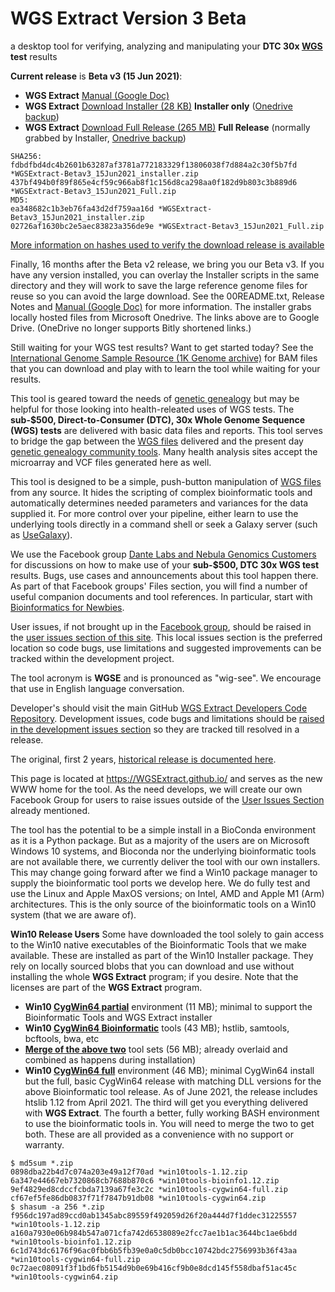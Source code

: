 # WGS Extract Version 3 Beta
a desktop tool for verifying, analyzing and manipulating your **DTC 30x [WGS](https://h600.org/wiki/WGS) test** results

__Current release__ is **Beta v3 (15 Jun 2021)**:
* **WGS Extract** [Manual (Google Doc)](https://bit.ly/35IziTY)
* **WGS Extract** [Download Installer (28 KB)](https://bit.ly/2RTk0JL)  **Installer only**  ([Onedrive backup](https://1drv.ms/u/s!AgorjTSMFYpjfYGzVGVuJQeZKOk?e=mauOSR))
* **WGS Extract** [Download Full Release (265 MB)](https://bit.ly/2RTk0JL)  **Full Release** (normally grabbed by Installer, [Onedrive backup](https://1drv.ms/u/s!AgorjTSMFYpjfBqqcwdiHPk_g6U?e=P1RESj))
```
SHA256: 
fdbdfbd4dc4b2601b63287af3781a772183329f13806038f7d884a2c30f5b7fd *WGSExtract-Betav3_15Jun2021_installer.zip
437bf494b0f89f865e4cf59c966ab8f1c156d8ca298aa0f182d9b803c3b889d6 *WGSExtract-Betav3_15Jun2021_Full.zip
MD5:
ea348682c1b3eb76fa43d2df759aa16d *WGSExtract-Betav3_15Jun2021_installer.zip
02726af1630bc2e5aec83823a356de9e *WGSExtract-Betav3_15Jun2021_Full.zip
```
[More information on hashes used to verify the download release is available](https://www.howtogeek.com/67241/htg-explains-what-are-md5-sha-1-hashes-and-how-do-i-check-them/)

Finally, 16 months after the Beta v2 release, we bring you our Beta v3.  If you have any version installed, you can overlay the Installer scripts in the same directory and they will work to save the large reference genome files for reuse so you can avoid the large download.  See the 00README.txt, Release Notes and [Manual (Google Doc)](https://bit.ly/35IziTY) for more information. The installer grabs locally hosted files from Microsoft Onedrive.  The links above are to  Google Drive. (OneDrive no longer supports Bitly shortened links.)

Still waiting for your WGS test results?  Want to get started today?  See the [International Genome Sample Resource (1K Genome archive)](https://www.internationalgenome.org/data) for BAM files that you can download and play with to learn the tool while waiting for your results.

This tool is geared toward the needs of [genetic genealogy](https://h600.org/wiki/Genetic+Genealogy) but may be helpful for those looking into health-releated uses of WGS tests. The **sub-$500, Direct-to-Consumer (DTC), 30x Whole Genome Sequence (WGS) tests** are delivered with basic data files and reports. This tool serves to bridge the gap between the [WGS files](https://h600.org/wiki/Sequencing+File+Formats) delivered and the present day [genetic genealogy community tools](https://h600.org/wiki/Third+Party+Analysis+Tools). Many health analysis sites accept the microarray and VCF files generated here as well.

This tool is designed to be a simple, push-button manipulation of [WGS files](https://h600.org/wiki/Sequencing+File+Formats) from any source. It hides the scripting of complex bioinformatic tools and automatically determines needed parameters and variances for the data supplied it.  For more control over your pipeline, either learn to use the underlying tools directly in a command shell or seek a Galaxy server (such as [UseGalaxy](https://usegalaxy.org/)).

We use the Facebook group [Dante Labs and Nebula Genomics Customers](https://www.facebook.com/groups/373644229897409/) for discussions on how to make use of your **sub-$500, DTC 30x WGS test** results. Bugs, use cases and announcements about this tool happen there.  As part of that Facebook groups' Files section, you will find a number of useful companion documents and tool references.  In particular, start with [Bioinformatics for Newbies](http://bit.ly/38jnxnK).

User issues, if not brought up in the [Facebook group](https://www.facebook.com/groups/373644229897409/), should be raised in the [user issues section of this site](https://github.com/WGSExtract/WGSExtract.github.io/issues). This local issues section is the preferred location so code bugs, use limitations and suggested improvements can be tracked within the development project.

The tool acronym is **WGSE** and is pronounced as "wig-see". We encourage that use in English language conversation.

Developer's should visit the main GitHub [WGS Extract Developers Code Repository](https://github.com/WGSExtract/WGSExtract-Dev/).  Development issues, code bugs and limitations should be [raised in the development issues section](https://github.com/WGSExtract/WGSExtract-Dev/issues) so they are tracked till resolved in a release.

The original, first 2 years, [historical release is documented here](https://github.com/WGSExtract/WGSExtract-Historical).

This page is located at https://WGSExtract.github.io/ and serves as the new WWW home for the tool. As the need develops, we will create our own Facebook Group for users to raise issues outside of the [User Issues Section](https://github.com/WGSExtract/WGSExtract.github.io/issues) already mentioned.

The tool has the potential to be a simple install in a BioConda environment as it is a Python package. But as a majority of the users are on Microsoft Windows 10 systems, and Bioconda nor the underlying bioinformatic tools are not available there, we currently deliver the tool with our own installers. This may change going forward after we find a Win10 package manager to supply the bioinformatic tool ports we develop here. We do fully test and use the Linux and Apple MaxOS versions; on Intel, AMD and Apple M1 (Arm) architectures. This is the only source of the bioinformatic tools on a Win10 system (that we are aware of).

**Win10 Release Users**
Some have downloaded the tool solely to gain access to the Win10 native executables of the Bioinformatic Tools that we make available.  These are installed as part of the Win10 Installer package.  They rely on locally sourced blobs that you can download and use without installing the whole **WGS Extract** program; if you desire. Note that the licenses are part of the **WGS Extract** program.

* **Win10 [CygWin64 partial](https://drive.google.com/file/d/1lYZbFJ3eyDps7e4I_Yu4zVyZz_vjjVcd/view?usp=sharing)** environment (11 MB); minimal to support the Bioinformatic Tools and WGS Extract installer
* **Win10 [CygWin64 Bioinformatic](https://drive.google.com/file/d/1xf24oYYieU6SuiNFkrHG01qNwyJXZdKE/view?usp=sharing)** tools (43 MB); hstlib, samtools, bcftools, bwa, etc
* **[Merge of the above two](https://bit.ly/3epnGeQ)** tool sets (56 MB); already overlaid and combined as happens during installation)
* **Win10 [CygWin64 full](https://bit.ly/2TtArgn)** environment (46 MB); minimal CygWin64 install but the full, basic CygWin64 release with matching DLL versions for the above Bioinformatic tool release. As of June 2021, the release includes htslib 1.12 from April 2021.
The third will get you everything delivered with **WGS Extract**. The fourth a better, fully working BASH environment to use the bioinformatic tools in.  You will need to merge the two to get both.  These are all provided as a convenience with no support or warranty.
```
$ md5sum *.zip
0898dba22b4d7c074a203e49a12f70ad *win10tools-1.12.zip
6a347e44667eb7320868cb7688b870c6 *win10tools-bioinfo1.12.zip
9ef4829ed8cdccfcbda7139a67fe3c2c *win10tools-cygwin64-full.zip
cf67ef5fe86db0837f71f7847b91db08 *win10tools-cygwin64.zip
$ shasum -a 256 *.zip
f956dc197ad89ccd0ab1345abc89559f492059d26f20a444d7f1ddec31225557 *win10tools-1.12.zip
a160a7930e06b984b547a071cfa742d6538089e2fcc7ae1b1ac3644bc1ae6bdd *win10tools-bioinfo1.12.zip
6c1d743dc6176f96ac0fbb6b5fb39e0a0c5db0bcc10742bdc2756993b36f43aa *win10tools-cygwin64-full.zip
0c72aec08091f3f1bd6fb5154d9b0e69b416cf9b0e8dcd145f558dbaf51ac45c *win10tools-cygwin64.zip
```
